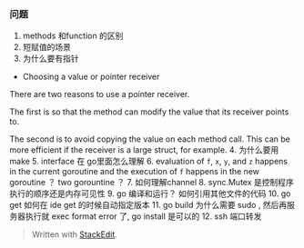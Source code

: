 
### 问题
1. methods 和function 的区别
2. 短赋值的场景
3. 为什么要有指针
* Choosing a value or pointer receiver

There are two reasons to use a pointer receiver.

The first is so that the method can modify the value that its receiver points to.

The second is to avoid copying the value on each method call. This can be more efficient if the receiver is a large struct, for example.
4. 为什么要用make
5. interface 在 go里面怎么理解
6.   evaluation of `f`, `x`, `y`, and `z` happens in the current goroutine and the execution of `f` happens in the new goroutine ？ two gorountine ？
7. 如何理解channel
8. sync.Mutex 是控制程序执行的顺序还是内存可见性
9. go 编译和运行？ 如何引用其他文件的代码
10. go get 如何在 ide get 的时候自动指定版本 
11. go build 为什么需要 sudo , 然后再服务器执行就 exec format error 了, go install 是可以的
12. ssh 端口转发
> Written with [StackEdit](https://stackedit.io/).
<!--stackedit_data:
eyJoaXN0b3J5IjpbLTIwMzg4MTcwMDksNjcyNTE5MzAxLDEwMj
U1OTAzNTIsLTExODA4MDQ5MTQsMTk5MTc4MDMzMiwzNjAzNzI5
MDksLTE4NjAxOTUxNzIsMjYwMDgxMDA4LC0xNzU3Mzk4MjAsLT
MxMzQyNTIxNl19
-->